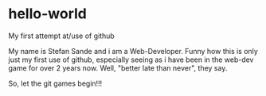 # hello-world
My first attempt at/use of github

My name is Stefan Sande and i am a Web-Developer.
Funny how this is only just my first use of github, 
especially seeing as i have been in the web-dev game
for over 2 years now. Well, "better late than never", 
they say.

So, let the git games begin!!!
